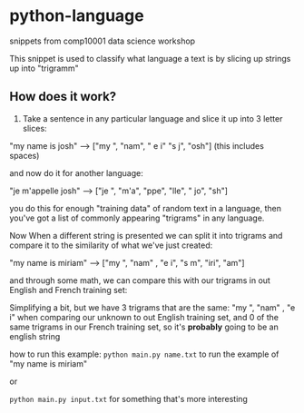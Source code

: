 # python-language
snippets from comp10001 data science workshop

This snippet is used to classify what language a text is by slicing up strings up into "trigramm"

## How does it work?
1. Take a sentence in any particular language and slice it up into 3 letter slices:

"my name is josh" --> ["my ", "nam", " e i" "s j", "osh"] (this includes spaces)

and now do it for another language: 

"je m'appelle josh" --> ["je ", "m'a", "ppe", "lle", " jo", "sh"]

you do this for enough "training data" of random text in a language, then you've got a list of commonly appearing "trigrams" in any language.

Now When a different string is presented we can split it into trigrams and compare it to the similarity of what we've just created:

"my name is miriam" -->  ["my ", "nam" , "e i", "s m", "iri", "am"]

and through some math, we can compare this with our trigrams in out English and French training set:

Simplifying a bit, but we have 3 trigrams that are the same: "my ", "nam" , "e i" when comparing our unknown to out English training set, and 0 of the same trigrams in our French training set, so it's __probably__ going to be an english string

how to run this example:
`python main.py name.txt` to run the example of "my name is miriam"

or

`python main.py input.txt` for something that's more interesting
